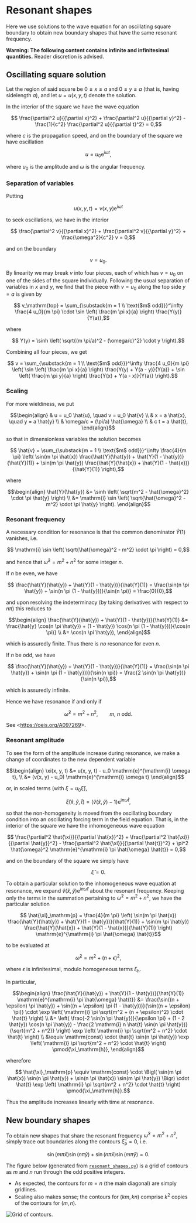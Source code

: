# Resonant shapes

Here we use solutions to the wave equation for an oscillating square boundary
to obtain new boundary shapes that have the same resonant frequency.

**Warning: The following content contains infinite and infinitesimal quantities.**
Reader discretion is advised.


## Oscillating square solution

Let the region of said square be $0 \le x \le a$ and $0 \le y \le a$
(that is, having sidelength $a$), and let $u = u(x, y, t)$ denote the solution.

In the interior of the square we have the wave equation

```math
  \frac{\partial^2 u}{{\partial x}^2}
  + \frac{\partial^2 u}{{\partial y}^2}
  - \frac{1}{c^2} \frac{\partial^2 u}{{\partial t}^2}
    = 0,
```

where $c$ is the propagation speed,
and on the boundary of the square we have oscillation

```math
  u = u_0 \mathrm{e}^{\mathrm{i} \omega t},
```

where $u_0$ is the amplitude and $\omega$ is the angular frequency.

### Separation of variables

Putting

```math
  u(x, y, t) = v(x, y) \mathrm{e}^{\mathrm{i} \omega t}
```

to seek oscillations, we have in the interior

```math
  \frac{\partial^2 v}{{\partial x}^2}
  + \frac{\partial^2 v}{{\partial y}^2}
  + \frac{\omega^2}{c^2} v
    = 0,
```

and on the boundary

```math
  v = u_0.
```

By linearity we may break $v$ into four pieces, each of which has $v = u_0$
on one of the sides of the square individually.
Following the usual separation of variables in $x$ and $y$, we find that the piece
with $v = u_0$ along the top side $y = a$ is given by

```math
  v_\mathrm{top} =
    \sum_{\substack{m = 1 \\ \text{$m$ odd}}}^\infty
    \frac{4 u_0}{m \pi} \cdot \sin \left( \frac{m \pi x}{a} \right) \frac{Y(y)}{Y(a)},
```

where

```math
  Y(y) = \sinh \left( \sqrt{(m \pi/a)^2 - (\omega/c)^2} \cdot y \right).
```

Combining all four pieces, we get

```math
  v =
    \sum_{\substack{m = 1 \\ \text{$m$ odd}}}^\infty
    \frac{4 u_0}{m \pi}
    \left(
      \sin \left( \frac{m \pi x}{a} \right) \frac{Y(y) + Y(a - y)}{Y(a)}
        +
      \sin \left( \frac{m \pi y}{a} \right) \frac{Y(x) + Y(a - x)}{Y(a)}
    \right).
```

### Scaling

For more wieldiness, we put

```math
\begin{align}
  & u = u_0 \hat{u}, \quad v = u_0 \hat{v} \\
  & x = a \hat{x}, \quad y = a \hat{y} \\
  & \omega/c = (\pi/a) \hat{\omega} \\
  & c t = a \hat{t},
\end{align}
```

so that in dimensionless variables the solution becomes

```math
  \hat{v} =
    \sum_{\substack{m = 1 \\ \text{$m$ odd}}}^\infty
    \frac{4}{m \pi}
    \left(
      \sin(m \pi \hat{x}) \frac{\hat{Y}(\hat{y}) + \hat{Y}(1 - \hat{y})}{\hat{Y}(1)}
        +
      \sin(m \pi \hat{y}) \frac{\hat{Y}(\hat{x}) + \hat{Y}(1 - \hat{x})}{\hat{Y}(1)}
    \right),
```

where

```math
\begin{align}
  \hat{Y}(\hat{y})
  &= \sinh \left( \sqrt{m^2 - \hat{\omega}^2} \cdot \pi \hat{y} \right) \\
  &= \mathrm{i} \sin \left( \sqrt{\hat{\omega}^2 - m^2} \cdot \pi \hat{y} \right).
\end{align}
```

### Resonant frequency

A necessary condition for resonance is that the common denominator $\hat{Y}(1)$ vanishes,
i.e.

```math
  \mathrm{i} \sin \left( \sqrt{\hat{\omega}^2 - m^2} \cdot \pi \right) = 0,
```

and hence that $\hat{\omega}^2 = m^2 + n^2$ for some integer $n$.

If $n$ be even, we have

```math
  \frac{\hat{Y}(\hat{y}) + \hat{Y}(1 - \hat{y})}{\hat{Y}(1)}
  = \frac{\sin(n \pi \hat{y}) + \sin(n \pi (1 - \hat{y}))}{\sin(n \pi)}
  = \frac{0}{0},
```

and upon resolving the indeterminacy (by taking derivatives with respect to $n \pi$)
this reduces to

```math
\begin{align}
  \frac{\hat{Y}(\hat{y}) + \hat{Y}(1 - \hat{y})}{\hat{Y}(1)}
  &= \frac{\hat{y} \cos(n \pi \hat{y}) + (1 - \hat{y}) \cos(n \pi (1 - \hat{y}))}{\cos(n \pi)} \\
  &= \cos(n \pi \hat{y}),
\end{align}
```

which is assuredly finite. Thus there is *no* resonance for even $n$.

If $n$ be odd, we have

```math
  \frac{\hat{Y}(\hat{y}) + \hat{Y}(1 - \hat{y})}{\hat{Y}(1)}
  = \frac{\sin(n \pi \hat{y}) + \sin(n \pi (1 - \hat{y}))}{\sin(n \pi)}
  = \frac{2 \sin(n \pi \hat{y})}{\sin(n \pi)},
```

which is assuredly infinite.

Hence we have resonance if and only if

```math
  \hat{\omega}^2 = m^2 + n^2, \qquad \text{$m$, $n$ odd}.
```

See <<https://oeis.org/A097269>>.

### Resonant amplitude

To see the form of the amplitude increase during resonance,
we make a change of coordinates to the new dependent variable

```math
\begin{align}
  \xi(x, y, t)
  &= u(x, y, t) - u_0 \mathrm{e}^{\mathrm{i} \omega t}, \\
  &= (v(x, y) - u_0) \mathrm{e}^{\mathrm{i} \omega t}
\end{align}
```

or, in scaled terms (with $\xi = u_0 \hat{\xi}$),

```math
  \hat{\xi}(\hat{x}, \hat{y}, \hat{t})
  = (\hat{v}(\hat{x}, \hat{y}) - 1) \mathrm{e}^{\mathrm{i} \pi \hat{\omega} \hat{t}},
```

so that the non-homogeneity is moved from the oscillating boundary condition
into an oscillating forcing term in the field equation.
That is, in the interior of the square we have the inhomogeneous wave equation

```math
  \frac{\partial^2 \hat{\xi}}{{\partial \hat{x}}^2}
  + \frac{\partial^2 \hat{\xi}}{{\partial \hat{y}}^2}
  - \frac{\partial^2 \hat{\xi}}{{\partial \hat{t}}^2}
  + \pi^2 \hat{\omega}^2 \mathrm{e}^{\mathrm{i} \pi \hat{\omega} \hat{t}}
    = 0,
```

and on the boundary of the square we simply have

```math
  \hat{\xi} = 0.
```

To obtain a particular solution to the inhomogeneous wave equation at resonance,
we expand $\hat{v}(\hat{x}, \hat{y}) \mathrm{e}^{\mathrm{i} \pi \hat{\omega} \hat{t}}$ about the resonant frequency.
Keeping only the terms in the summation pertaining to $\hat{\omega}^2 = m^2 + n^2$,
we have the particular solution

```math
  \hat{\xi}_\mathrm{p}
  =
    \frac{4}{m \pi}
    \left(
      \sin(m \pi \hat{x}) \frac{\hat{Y}(\hat{y}) + \hat{Y}(1 - \hat{y})}{\hat{Y}(1)}
        +
      \sin(m \pi \hat{y}) \frac{\hat{Y}(\hat{x}) + \hat{Y}(1 - \hat{x})}{\hat{Y}(1)}
    \right)
    \mathrm{e}^{\mathrm{i} \pi \hat{\omega} \hat{t}}
```

to be evaluated at

```math
  \hat{\omega}^2 = m^2 + (n + \epsilon)^2,
```

where $\epsilon$ is infinitesimal, modulo homogeneous terms $\xi_\mathrm{h}$.

In particular,

```math
\begin{align}
  \frac{\hat{Y}(\hat{y}) + \hat{Y}(1 - \hat{y})}{\hat{Y}(1)} \mathrm{e}^{\mathrm{i} \pi \hat{\omega} \hat{t}}
  &=
    \frac{\sin((n + \epsilon) \pi \hat{y}) + \sin((n + \epsilon) \pi (1 - \hat{y}))}{\sin((n + \epsilon) \pi)}
      \cdot
    \exp \left( \mathrm{i} \pi \sqrt{m^2 + (n + \epsilon)^2} \cdot \hat{t} \right) \\
  &=
    \left(
      \frac{-2 \sin(n \pi \hat{y})}{\epsilon \pi}
      + (1 - 2 \hat{y}) \cos(n \pi \hat{y})
      - \frac{2 \mathrm{i} n \hat{t} \sin(n \pi \hat{y})}{\sqrt{m^2 + n^2}}
    \right)
    \exp \left( \mathrm{i} \pi \sqrt{m^2 + n^2} \cdot \hat{t} \right) \\
  &\equiv
    \mathrm{const} \cdot \hat{t} \sin(n \pi \hat{y})
    \exp \left( \mathrm{i} \pi \sqrt{m^2 + n^2} \cdot \hat{t} \right)
    \pmod{\xi_\mathrm{h}},
\end{align}
```

wherefore

```math
  \hat{\xi}_\mathrm{p}
  \equiv
    \mathrm{const}
      \cdot
    \Bigl(
      \sin(m \pi \hat{x}) \sin(n \pi \hat{y})
        +
      \sin(n \pi \hat{x}) \sin(m \pi \hat{y})
    \Bigr)
      \cdot
    \hat{t}
    \exp \left( \mathrm{i} \pi \sqrt{m^2 + n^2} \cdot \hat{t} \right)
    \pmod{\xi_\mathrm{h}}.
```

Thus the amplitude increases linearly with time at resonance.


## New boundary shapes

To obtain new shapes that share the resonant frequency $\hat{\omega}^2 = m^2 + n^2$,
simply trace out boundaries along the contours $\hat{\xi}_\mathrm{p} = 0$, i.e.

```math
  \sin(m \pi \hat{x}) \sin(n \pi \hat{y})
    +
  \sin(n \pi \hat{x}) \sin(m \pi \hat{y})
    = 0.
```

The figure below (generated from [`resonant_shapes.py`](resonant_shapes.py))
is a grid of contours as $m$ and $n$ run through the odd positive integers.

- As expected, the contours for $m = n$ (the main diagonal) are simply gridlines.
- Scaling also makes sense; the contours for $(km, kn)$ comprise $k^2$ copies
  of the contours for $(m, n)$.

![Grid of contours.](resonant-shapes.svg)
